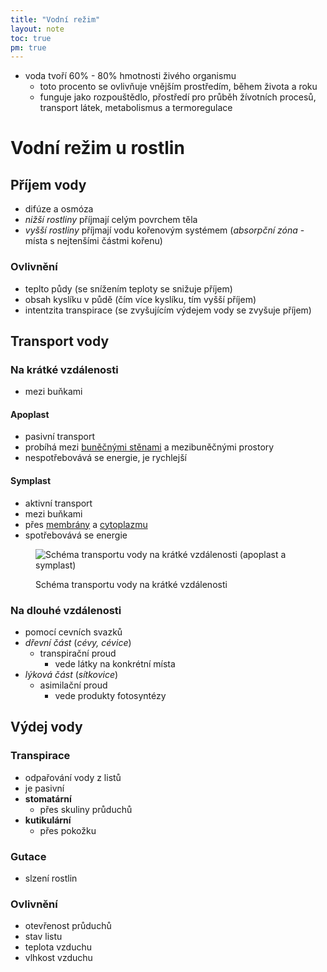 ```yaml
---
title: "Vodní režim"
layout: note
toc: true
pm: true
---
```

- voda tvoří 60% - 80% hmotnosti živého organismu
    - toto procento se ovlivňuje vnějším prostředím, během života a roku
    - funguje jako rozpouštědlo, přostředí pro průběh žívotních procesů, transport látek, metabolismus a termoregulace
# Vodní režim u rostlin
## Příjem vody
- difúze a osmóza
- _nižší rostliny_ příjmají celým povrchem těla
- _vyšší rostliny_ příjmají vodu kořenovým systémem (_absorpční zóna_ - místa s nejtenšími částmi kořenu)
### Ovlivnění
- teplto půdy (se snížením teploty se snižuje příjem)
- obsah kyslíku v půdě (čím více kyslíku, tím vyšší příjem)
- intentzita transpirace (se zvyšujícím výdejem vody se zvyšuje příjem)
## Transport vody
### Na krátké vzdálenosti
- mezi buňkami
#### Apoplast
- pasivní transport
- probíhá mezi [buněčnými stěnami](/notes/school/biology/cell-organels#buněčná-stěna-eu) a mezibuněčnými prostory
- nespotřebovává se energie, je rychlejší
#### Symplast
- aktivní transport
- mezi buňkami
- přes [membrány](/notes/school/biology/cell-organels#cytoplazmatická-membrána-pronotesschoolbiologyprokaryotic-cell-i-eunotesschoolbiologyeukaryotic-cell) a [cytoplazmu](/notes/school/biology/cell-organels#cytoplazma-pro-i-eu)
- spotřebovává se energie

<figure class="note-fig">
    <img src="https://external-content.duckduckgo.com/iu/?u=https%3A%2F%2Fhaygot.s3.amazonaws.com%2Fquestions%2F637829_609673_ans.PNG&f=1&nofb=1" alt="Schéma transportu vody na krátké vzdálenosti (apoplast a symplast)">
    <figcaption>

Schéma transportu vody na krátké vzdálenosti
</figure>

### Na dlouhé vzdálenosti
- pomocí cevních svazků
- _dřevní část_ (_cévy, cévice_)
    - transpirační proud
        - vede látky na konkrétní místa
- _lýková část_ (_sítkovice_)
    - asimilační proud
        - vede produkty fotosyntézy
## Výdej vody
### Transpirace
- odpařování vody z listů
- je pasivní
- **stomatární**
    - přes skuliny průduchů
- **kutikulární**
    - přes pokožku
### Gutace
- slzení rostlin
### Ovlivnění
- otevřenost průduchů
- stav listu
- teplota vzduchu
- vlhkost vzduchu